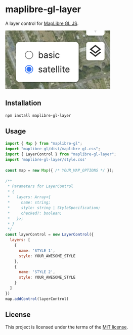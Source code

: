 # maplibre-gl-layer

A layer control for [MapLibre GL JS](https://maplibre.org/maplibre-gl-js/docs/).

![maplibre-gl-layer](./docs/image.png)

## Installation

```sh
npm install maplibre-gl-layer
```

## Usage

```js
import { Map } from "maplibre-gl";
import "maplibre-gl/dist/maplibre-gl.css";
import { LayerControl } from "maplibre-gl-layer";
import 'maplibre-gl-layer/style.css'

const map = new Map({ /* YOUR_MAP_OPTIONS */ });

/**
 * Parameters for LayerControl
 * {
 *   layers: Array<{
 *     name: string;
 *     style: string | StyleSpecification;
 *     checked?: boolean;
 *   }>;
 * }
 */
const layerControl = new LayerControl({
  layers: [
    {
      name: 'STYLE 1',
      style: YOUR_AWESOME_STYLE
    },
    {
      name: 'STYLE 2',
      style: YOUR_AWESOME_STYLE
    }
  ]
})
map.addControl(layerControl)
```

## License

This project is licensed under the terms of the [MIT license](./LICENSE).
